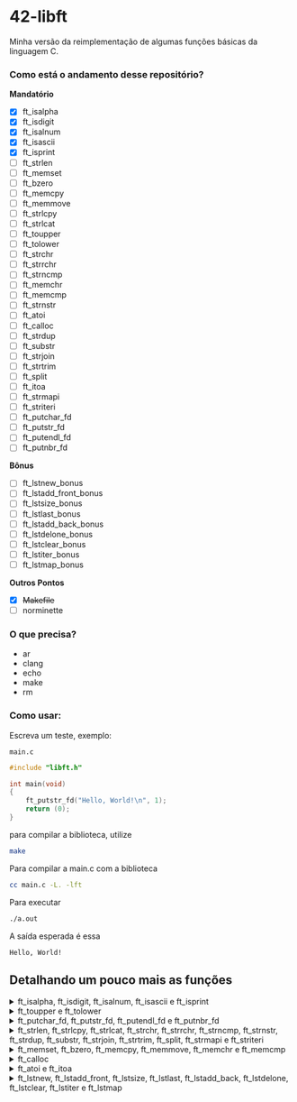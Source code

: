 # 42-libft
Minha versão da reimplementação de algumas funções básicas da linguagem C.

### Como está o andamento desse repositório?

**Mandatório**

- [x] ft_isalpha
- [x] ft_isdigit
- [x] ft_isalnum
- [x] ft_isascii
- [x] ft_isprint
- [ ] ft_strlen
- [ ] ft_memset
- [ ] ft_bzero
- [ ] ft_memcpy
- [ ] ft_memmove
- [ ] ft_strlcpy
- [ ] ft_strlcat
- [ ] ft_toupper
- [ ] ft_tolower
- [ ] ft_strchr
- [ ] ft_strrchr
- [ ] ft_strncmp
- [ ] ft_memchr
- [ ] ft_memcmp
- [ ] ft_strnstr
- [ ] ft_atoi
- [ ] ft_calloc
- [ ] ft_strdup
- [ ] ft_substr
- [ ] ft_strjoin
- [ ] ft_strtrim
- [ ] ft_split
- [ ] ft_itoa
- [ ] ft_strmapi
- [ ] ft_striteri
- [ ] ft_putchar_fd
- [ ] ft_putstr_fd
- [ ] ft_putendl_fd
- [ ] ft_putnbr_fd

**Bônus**

- [ ] ft_lstnew_bonus
- [ ] ft_lstadd_front_bonus
- [ ] ft_lstsize_bonus
- [ ] ft_lstlast_bonus
- [ ] ft_lstadd_back_bonus
- [ ] ft_lstdelone_bonus
- [ ] ft_lstclear_bonus
- [ ] ft_lstiter_bonus
- [ ] ft_lstmap_bonus

**Outros Pontos**

- [x] ~~Makefile~~
- [ ] norminette

### O que precisa?

- ar
- clang
- echo
- make
- rm

### Como usar:

Escreva um teste, exemplo:

`main.c`
```c
#include "libft.h"

int main(void)
{
    ft_putstr_fd("Hello, World!\n", 1);
    return (0);
}
```

para compilar a biblioteca, utilize

```sh
make
```

Para compilar a main.c com a biblioteca

```sh
cc main.c -L. -lft
```

Para executar
```sh
./a.out
```

A saída esperada é essa
```
Hello, World!
```

## Detalhando um pouco mais as funções

<details>
  </br>
  <summary>ft_isalpha, ft_isdigit, ft_isalnum, ft_isascii e ft_isprint</summary>

Essas funções são responsáveis por verificar se um caractere (no caso, um `unsigned char` passado como `int`) possui determinada característica.

Caso negativo, essas funções retornam 0, caso positivo, retornam um valor não zero, sendo que cada função possui um retorno próprio (o que pode mudar dependendo de qual biblioteca você está usando, aqui estou me baseando na LibC que encontrei nos computadores da 42 São Paulo).

Retorno de cada função:
```
ft_isalpha(): 1024
ft_isdigit(): 2048
ft_isalnum(): 8
ft_isascii(): 1
ft_isprint(): 16384

```
A ideia desses retornos é tornar possível o armazenamento dos resultados de todos os testes em uma única variável int, o que é bem útil para sistemas com memória limitada. colocando com valores em binário deve ficar mais claro:

```
ft_isalpha(): 0x0000010000000000
ft_isdigit(): 0x0000100000000000
ft_isalnum(): 0x0000000000001000
ft_isascii(): 0x0000000000000001
ft_isprint(): 0x0100000000000000
```

Perceba que os `1`'s aparecem em diferentes posições, isso é feito para que seja possível sobrescrever diversos resultados em uma mesma variável. Isso economiza memória e permite comparações com operações binárias no lugar de operações com comparações lógicas (if's), o que economiza processamento.

Abaixo um exemplo de código para ver como os valores de retorno são armazenados:

```c
#include <stdio.h>
#include "libft.h"

/**
 * @brief Print the return value of the function in decimal and binary.
 * 
 * @param n The return value to be printed.
 */
static void	print_return_value(int return_value);

int main(void)
{
	int	alpha;
	int	digit;
	int	return_value;

	alpha = 'a';
	digit = '1';
	printf("% 6d = ft_isalpha('%c')\n", ft_isalpha(alpha), (char)alpha);
	printf("% 6d = ft_isdigit('%c')\n", ft_isdigit(digit), (char)digit);
	printf("% 6d = ft_isalnum('%c')\n", ft_isalnum(alpha), (char)alpha);
	printf("% 6d = ft_isascii('%c')\n", ft_isascii(alpha), (char)alpha);
	printf("% 6d = ft_isprint('%c')\n", ft_isprint(alpha), (char)alpha);
	printf("\n");
	printf("Verificando todas as funções com '%c' e guardando o \n", alpha);
	printf("retorno em uma única variável int.\n");
	return_value = 0;
	return_value = ft_isalpha(alpha);
	print_return_value(return_value);
	return_value |= ft_isdigit(alpha);
	print_return_value(return_value);
	return_value |= ft_isalnum(alpha);
	print_return_value(return_value);
	return_value |= ft_isascii(alpha);
	print_return_value(return_value);
	return_value |= ft_isprint(alpha);
	print_return_value(return_value);
	printf("\n");
	printf("Obs.1: Note que o segundo teste não altera o valor\n");
	printf("Obs.2: Nem todos os bits são usados pois a libft não possui\n");
	printf("       todas as funções de checagem de caracteres de libC.\n");
}

static void	print_return_value(int return_value)
{
	int	i;

	printf("return_value = % 6d / 0b", return_value);
	i = 15;
	while (i >= 0)
	{
		printf("%d", (return_value >> i) & 1);
		i--;
	}
	printf("\n");
}

```

A saída esperada:
```
  1024 = ft_isalpha('a')
  2048 = ft_isdigit('1')
     8 = ft_isalnum('a')
     1 = ft_isascii('a')
 16384 = ft_isprint('a')

Verificando todas as funções com 'a' e guardando o 
retorno em uma única variável int.
return_value =   1024 / 0b0000010000000000
return_value =   1024 / 0b0000010000000000
return_value =   1032 / 0b0000010000001000
return_value =   1033 / 0b0000010000001001
return_value =  17417 / 0b0100010000001001

Obs.1: Note que o segundo teste não altera o valor
Obs.2: Nem todos os bits são usados pois a libft não possui
       todas as funções de checagem de caracteres de libC.
```
</details>

<details>
  </br>
  <summary>ft_toupper e ft_tolower</summary>

A fazer 👀

</details>

<details>
  </br>
  <summary>ft_putchar_fd, ft_putstr_fd, ft_putendl_fd e ft_putnbr_fd</summary>

A fazer 👀

</details>

<details>
  </br>
  <summary>ft_strlen, ft_strlcpy, ft_strlcat, ft_strchr, ft_strrchr, ft_strncmp, ft_strnstr, ft_strdup, ft_substr, ft_strjoin, ft_strtrim, ft_split, ft_strmapi e ft_striteri</summary>

A fazer 👀

</details>

<details>
  </br>
  <summary>ft_memset, ft_bzero, ft_memcpy, ft_memmove, ft_memchr e ft_memcmp</summary>

A fazer 👀

</details>

<details>
  </br>
  <summary>ft_calloc</summary>

A fazer 👀

</details>

<details>
  </br>
  <summary>ft_atoi e ft_itoa</summary>

A fazer 👀

</details>

<details>
  </br>
  <summary>ft_lstnew, ft_lstadd_front, ft_lstsize, ft_lstlast, ft_lstadd_back, ft_lstdelone, ft_lstclear, ft_lstiter e ft_lstmap</summary>

A fazer 👀

</details>
